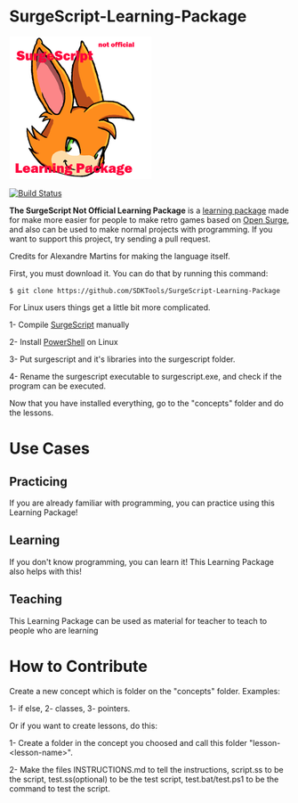 # SurgeScript-Learning-Package
<img src="logo.png" height="256px"/>

[![Build Status](https://img.shields.io/badge/license-Apache%202.0-green)](https://travis-ci.org/zold-io/zold)

**The SurgeScript Not Official Learning Package** is a [learning package](https://en.wikipedia.org/wiki/Educational_software)
made for make more easier for people to make retro games based on [Open Surge](https://opensurge2d.org/), 
and also can be used to make normal projects with programming. If you want to 
support this project, try sending a pull request.

Credits for Alexandre Martins for making the language itself.

First, you must download it. You can do that by running this command:
```
$ git clone https://github.com/SDKTools/SurgeScript-Learning-Package
```

For Linux users things get a little bit more complicated.

1- Compile [SurgeScript](https://github.com/alemart/surgescript) manually

2- Install [PowerShell](https://learn.microsoft.com/en-us/powershell/scripting/install/installing-powershell-on-linux?view=powershell-7.4) on Linux

3- Put surgescript and it's libraries into the surgescript folder.

4- Rename the surgescript executable to surgescript.exe, and check if the 
program can be executed.

Now that you have installed everything, go to the "concepts" folder and do the lessons.

# Use Cases
## Practicing
If you are already familiar with programming, you can practice using this Learning Package!
## Learning
If you don't know programming, you can learn it! This Learning Package also helps with this!
## Teaching
This Learning Package can be used as material for teacher to teach to people who are learning

# How to Contribute

Create a new concept which is folder on the "concepts" folder.
Examples:

1- if else, 2- classes, 3- pointers.

Or if you want to create lessons, do this:

1- Create a folder in the concept you choosed and call this folder "lesson-\<lesson-name>".

2- Make the files INSTRUCTIONS.md to tell the instructions, script.ss to be the script, test.ss(optional) to be the test script, test.bat/test.ps1 to be the command to test the script.